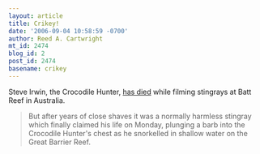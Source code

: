 ```yaml
---
layout: article
title: Crikey!
date: '2006-09-04 10:58:59 -0700'
author: Reed A. Cartwright
mt_id: 2474
blog_id: 2
post_id: 2474
basename: crikey
---
```

Steve Irwin, the Crocodile Hunter, [has died](http://www.smh.com.au/articles/2006/09/04/1157222051588.html) while filming stingrays at Batt Reef in Australia.

> But after years of close shaves it was a normally harmless stingray which finally claimed his life on Monday, plunging a barb into the Crocodile Hunter's chest as he snorkelled in shallow water on the Great Barrier Reef.
